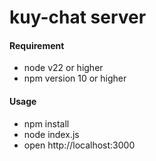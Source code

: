 # kuy-chat server

#### Requirement
- node v22 or higher
- npm version 10 or higher

#### Usage
- npm install
- node index.js
- open http://localhost:3000